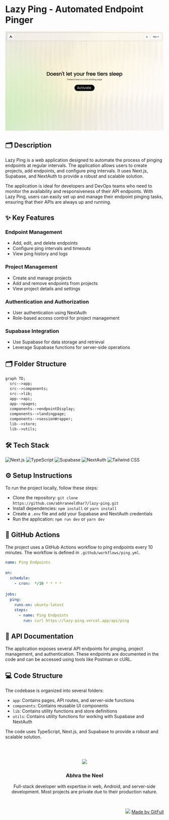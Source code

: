 # Lazy Ping - Automated Endpoint Pinger
![thumbnail](./public/assets/landingPage-d9ac)
## 🗂️ Description

Lazy Ping is a web application designed to automate the process of pinging endpoints at regular intervals. The application allows users to create projects, add endpoints, and configure ping intervals. It uses Next.js, Supabase, and NextAuth to provide a robust and scalable solution.

The application is ideal for developers and DevOps teams who need to monitor the availability and responsiveness of their API endpoints. With Lazy Ping, users can easily set up and manage their endpoint pinging tasks, ensuring that their APIs are always up and running.

## ✨ Key Features

### **Endpoint Management**
* Add, edit, and delete endpoints
* Configure ping intervals and timeouts
* View ping history and logs

### **Project Management**
* Create and manage projects
* Add and remove endpoints from projects
* View project details and settings

### **Authentication and Authorization**
* User authentication using NextAuth
* Role-based access control for project management

### **Supabase Integration**
* Use Supabase for data storage and retrieval
* Leverage Supabase functions for server-side operations

## 🗂️ Folder Structure

```mermaid
graph TD;
  src-->app;
  src-->components;
  src-->lib;
  app-->api;
  app-->pages;
  components-->endpointDisplay;
  components-->landingpage;
  components-->sessionWrapper;
  lib-->store;
  lib-->utils;
```

## 🛠️ Tech Stack

![Next.js](https://img.shields.io/badge/Next.js-000?logo=next.js&logoColor=white&style=for-the-badge)
![TypeScript](https://img.shields.io/badge/TypeScript-3178c6?logo=typescript&logoColor=white&style=for-the-badge)
![Supabase](https://img.shields.io/badge/Supabase-3EC85B?logo=supabase&logoColor=white&style=for-the-badge)
![NextAuth](https://img.shields.io/badge/NextAuth-6c5ce7?logo=nextauth&logoColor=white&style=for-the-badge)
![Tailwind CSS](https://img.shields.io/badge/Tailwind%20CSS-06B6D4?logo=tailwindcss&logoColor=white&style=for-the-badge)

## ⚙️ Setup Instructions

To run the project locally, follow these steps:

* Clone the repository: `git clone https://github.com/abhraneeldhar7/lazy-ping.git`
* Install dependencies: `npm install` or `yarn install`
* Create a `.env` file and add your Supabase and NextAuth credentials
* Run the application: `npm run dev` or `yarn dev`

## 🧪 GitHub Actions

The project uses a GitHub Actions workflow to ping endpoints every 10 minutes. The workflow is defined in `.github/workflows/ping.yml`.

```yml
name: Ping Endpoints

on:
  schedule:
    - cron:  */10 * * * *

jobs:
  ping:
    runs-on: ubuntu-latest
    steps:
      - name: Ping Endpoints
        run: curl https://lazy-ping.vercel.app/api/ping
```

## 📝 API Documentation

The application exposes several API endpoints for pinging, project management, and authentication. These endpoints are documented in the code and can be accessed using tools like Postman or cURL.

## 💻 Code Structure

The codebase is organized into several folders:

* `app`: Contains pages, API routes, and server-side functions
* `components`: Contains reusable UI components
* `lib`: Contains utility functions and store definitions
* `utils`: Contains utility functions for working with Supabase and NextAuth

The code uses TypeScript, Next.js, and Supabase to provide a robust and scalable solution.



<br><br>
<div align="center">
<img src="https://avatars.githubusercontent.com/u/89008279?v=4" width="120" />
<h3>Abhra the Neel</h3>
<p>Full-stack developer with expertise in web, Android, and server-side development. Most projects are private due to their production nature.</p>
</div>
<br>
<p align="right">
<img src="https://gitfull.vercel.app/appLogo.png" width="20"/>  <a href="https://gitfull.vercel.app">Made by GitFull</a>
</p>
    